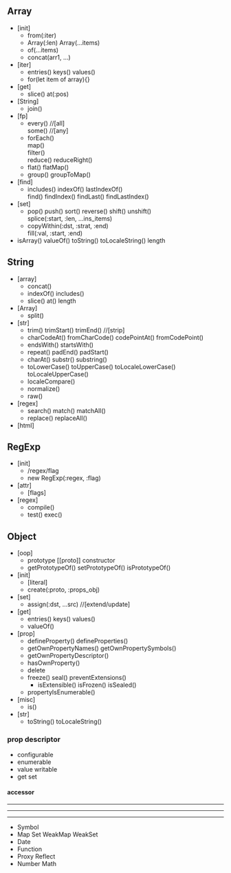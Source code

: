 ## Array
- [init]
  - from(:iter)
  - Array(:len) Array(...items)
  - of(...items)
  - concat(arr1, ...)
- [iter]
  - entries() keys() values() 
  - for(let item of array){}
- [get]
  - slice() at(:pos)
- [String]
  - join() 
- [fp]
  - every()  //[all] \
    some()  //[any]
  - forEach() \
    map() \
    filter() \
    reduce() reduceRight()
  - flat() flatMap()
  - group() groupToMap()
- [find]
  - includes()
    indexOf() lastIndexOf() \
    find() findIndex() findLast() findLastIndex()
- [set]
  - pop() push()
    sort() reverse()
    shift() unshift() \
    splice(:start, :len, ...ins_items) 
  - copyWithin(:dst, :strat, :end) \
    fill(:val, :start, :end)
- isArray() valueOf() toString() toLocaleString() length

## String
- [array]
  - concat()
  - indexOf() includes()
  - slice() at() length
- [Array]
  - split()
- [str]
  - trim() trimStart() trimEnd() //[strip]
  - charCodeAt() fromCharCode() codePointAt() fromCodePoint()
  - endsWith() startsWith()
  - repeat() padEnd() padStart()
  - charAt() substr() substring()
  - toLowerCase() toUpperCase() toLocaleLowerCase() toLocaleUpperCase()
  - localeCompare()
  - normalize()
  - raw()
- [regex]
  - search() match() matchAll() 
  - replace() replaceAll()
- [html]

## RegExp
- [init]
  - /regex/flag
  - new RegExp(:regex, :flag)
- [attr]
  - [flags]
- [regex]
  - compile()
  - test() exec()

## Object
- [oop]
  - prototype [[proto]] constructor
  - getPrototypeOf() setPrototypeOf() isPrototypeOf()
- [init]
  - [literal]
  - create(:proto, :props_obj)
- [set]
  - assign(:dst, ...src)  //[extend/update]
- [get]
  - entries() keys() values()
  - valueOf()
- [prop]
  - defineProperty() defineProperties()
  - getOwnPropertyNames() getOwnPropertySymbols()
  - getOwnPropertyDescriptor()
  - hasOwnProperty()
  - delete
  - freeze() seal() preventExtensions()
    - isExtensible() isFrozen() isSealed()  
  - propertyIsEnumerable()
- [misc]
  - is() 
- [str]
  - toString() toLocaleString()

### prop descriptor
- configurable
- enumerable
- value writable
- get set
#### accessor

---
---
---
- Symbol
- Map Set WeakMap WeakSet
- Date
- Function
- Proxy Reflect
- Number Math
